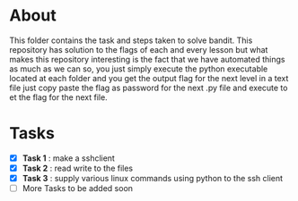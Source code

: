 # About 
This folder contains the task and steps taken to solve bandit. This repository has solution to the flags of each and every lesson but what makes this repository interesting is the fact that we have automated things as much as we can so, you just simply execute the python executable located at each folder and you get the output flag for the next level in a text file just copy paste the flag as password for the next .py file and execute to et the flag for the next file. 

# Tasks
  
 - [x] **Task 1** : make a sshclient
 - [x] **Task 2** : read write to the files
 - [x] **Task 3** : supply various linux commands using python to the ssh client
 - [ ] More Tasks to be added soon
